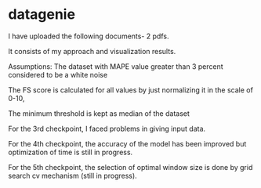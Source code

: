# datagenie

I have uploaded the following documents- 2 pdfs.

It consists of my approach and visualization results.

Assumptions: 
The dataset with MAPE value  greater than 3 percent considered to be a white noise

The FS score is calculated for all values by just normalizing it in the scale of 0-10,

The minimum threshold is kept as median of the dataset

For the 3rd checkpoint, I faced problems in giving input data.

For the 4th checkpoint, the accuracy of the model has been improved but optimization of time is still in progress.

For the 5th checkpoint, the selection of optimal window size is done by grid search cv mechanism (still in progress).
